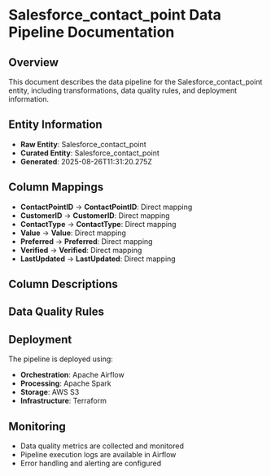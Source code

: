 # Salesforce_contact_point Data Pipeline Documentation

## Overview
This document describes the data pipeline for the Salesforce_contact_point entity, including transformations, data quality rules, and deployment information.

## Entity Information
- **Raw Entity**: Salesforce_contact_point
- **Curated Entity**: Salesforce_contact_point
- **Generated**: 2025-08-26T11:31:20.275Z

## Column Mappings
- **ContactPointID** → **ContactPointID**: Direct mapping
- **CustomerID** → **CustomerID**: Direct mapping
- **ContactType** → **ContactType**: Direct mapping
- **Value** → **Value**: Direct mapping
- **Preferred** → **Preferred**: Direct mapping
- **Verified** → **Verified**: Direct mapping
- **LastUpdated** → **LastUpdated**: Direct mapping

## Column Descriptions


## Data Quality Rules


## Deployment
The pipeline is deployed using:
- **Orchestration**: Apache Airflow
- **Processing**: Apache Spark
- **Storage**: AWS S3
- **Infrastructure**: Terraform

## Monitoring
- Data quality metrics are collected and monitored
- Pipeline execution logs are available in Airflow
- Error handling and alerting are configured